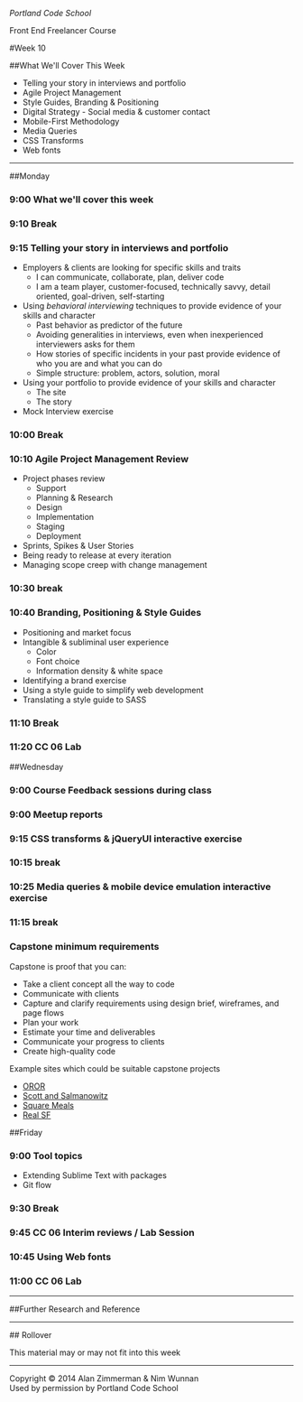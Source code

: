 *Portland Code School*

Front End Freelancer Course

#Week 10

##What We'll Cover This Week


* Telling your story in interviews and portfolio
* Agile Project Management
* Style Guides, Branding & Positioning
* Digital Strategy - Social media & customer contact
* Mobile-First Methodology
* Media Queries
* CSS Transforms
* Web fonts

<hr>

##Monday

### 9:00 What we'll cover this week

### 9:10 Break

### 9:15 Telling your story in interviews and portfolio

* Employers & clients are looking for specific skills and traits
	* I can communicate, collaborate, plan, deliver code
	* I am a team player, customer-focused, technically savvy, detail oriented, goal-driven, self-starting
* Using *behavioral interviewing* techniques to provide evidence of your skills and character
	* Past behavior as predictor of the future
	* Avoiding generalities in interviews, even when inexperienced interviewers asks for them
	* How stories of specific incidents in your past provide evidence of who you are and what you can do
	* Simple structure: problem, actors, solution, moral
* Using your portfolio to provide evidence of your skills and character
	* The site
	* The story
* Mock Interview exercise

### 10:00 Break

### 10:10 Agile Project Management Review

* Project phases review
	* Support
	* Planning & Research
	* Design
	* Implementation
	* Staging
	* Deployment
* Sprints, Spikes & User Stories
* Being ready to release at every iteration
* Managing scope creep with change management

### 10:30 break

### 10:40 Branding, Positioning & Style Guides

* Positioning and market focus
* Intangible & subliminal user experience
	* Color
	* Font choice
	* Information density & white space
* Identifying a brand exercise
* Using a style guide to simplify web development
* Translating a style guide to SASS

### 11:10 Break

### 11:20 CC 06 Lab

##Wednesday

### 9:00 Course Feedback sessions during class

### 9:00 Meetup reports

### 9:15 CSS transforms & jQueryUI interactive exercise

### 10:15 break

### 10:25 Media queries & mobile device emulation interactive exercise

### 11:15 break

### Capstone minimum requirements

Capstone is proof that you can:

* Take a client concept all the way to code
* Communicate with clients
* Capture and clarify requirements using design brief, wireframes, and page flows
* Plan your work
* Estimate your time and deliverables
* Communicate your progress to clients
* Create high-quality code

Example sites which could be suitable capstone projects

* [OROR](http://ororfest.com)
* [Scott and Salmanowitz](http://www.scott-salmanowitz.com/)
* [Square Meals](http://squaremealssf.com/)
* [Real SF](http://jmdragotto.com/)

##Friday

### 9:00 Tool topics 
* Extending Sublime Text with packages
* Git flow

### 9:30 Break

### 9:45 CC 06 Interim reviews / Lab Session

### 10:45 Using Web fonts

### 11:00 CC 06 Lab

<hr>

##Further Research and Reference


<hr>
## Rollover

This material may or may not fit into this week



  
<hr>
Copyright © 2014 Alan Zimmerman & Nìm Wunnan<br />
Used by permission by Portland Code School
